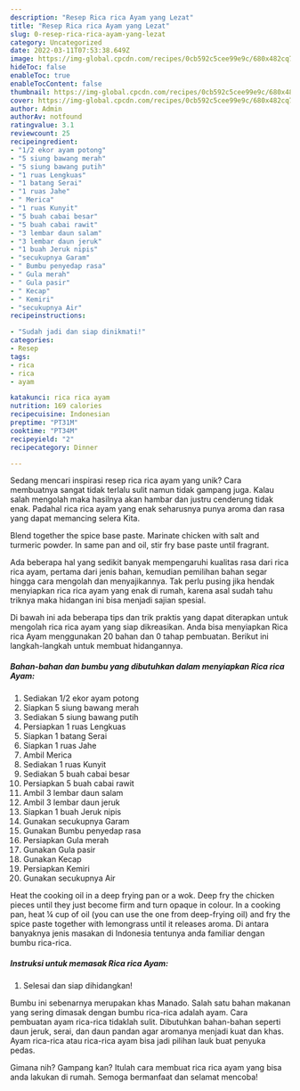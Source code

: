 ```yaml
---
description: "Resep Rica rica Ayam yang Lezat"
title: "Resep Rica rica Ayam yang Lezat"
slug: 0-resep-rica-rica-ayam-yang-lezat
category: Uncategorized
date: 2022-03-11T07:53:38.649Z
image: https://img-global.cpcdn.com/recipes/0cb592c5cee99e9c/680x482cq70/rica-rica-ayam-foto-resep-utama.jpg
hideToc: false
enableToc: true
enableTocContent: false
thumbnail: https://img-global.cpcdn.com/recipes/0cb592c5cee99e9c/680x482cq70/rica-rica-ayam-foto-resep-utama.jpg
cover: https://img-global.cpcdn.com/recipes/0cb592c5cee99e9c/680x482cq70/rica-rica-ayam-foto-resep-utama.jpg
author: Admin
authorAv: notfound
ratingvalue: 3.1
reviewcount: 25
recipeingredient:
- "1/2 ekor ayam potong"
- "5 siung bawang merah"
- "5 siung bawang putih"
- "1 ruas Lengkuas"
- "1 batang Serai"
- "1 ruas Jahe"
- " Merica"
- "1 ruas Kunyit"
- "5 buah cabai besar"
- "5 buah cabai rawit"
- "3 lembar daun salam"
- "3 lembar daun jeruk"
- "1 buah Jeruk nipis"
- "secukupnya Garam"
- " Bumbu penyedap rasa"
- " Gula merah"
- " Gula pasir"
- " Kecap"
- " Kemiri"
- "secukupnya Air"
recipeinstructions:

- "Sudah jadi dan siap dinikmati!"
categories:
- Resep
tags:
- rica
- rica
- ayam

katakunci: rica rica ayam 
nutrition: 169 calories
recipecuisine: Indonesian
preptime: "PT31M"
cooktime: "PT34M"
recipeyield: "2"
recipecategory: Dinner

---
```





Sedang mencari inspirasi resep rica rica ayam yang unik? Cara membuatnya sangat tidak terlalu sulit namun tidak gampang juga. Kalau salah mengolah maka hasilnya akan hambar dan justru cenderung tidak enak. Padahal rica rica ayam yang enak seharusnya punya aroma dan rasa yang dapat memancing selera Kita.





Blend together the spice base paste. Marinate chicken with salt and turmeric powder. In same pan and oil, stir fry base paste until fragrant.

Ada beberapa hal yang sedikit banyak mempengaruhi kualitas rasa dari rica rica ayam, pertama dari jenis bahan, kemudian pemilihan bahan segar hingga cara mengolah dan menyajikannya. Tak perlu pusing jika hendak menyiapkan rica rica ayam yang enak di rumah, karena asal sudah tahu triknya maka hidangan ini bisa menjadi sajian spesial.






Di bawah ini ada beberapa tips dan trik praktis yang dapat diterapkan untuk mengolah rica rica ayam yang siap dikreasikan. Anda bisa menyiapkan Rica rica Ayam menggunakan 20 bahan dan 0 tahap pembuatan. Berikut ini langkah-langkah untuk membuat hidangannya.

<!--inarticleads1-->

##### Bahan-bahan dan bumbu yang dibutuhkan dalam menyiapkan Rica rica Ayam:

1. Sediakan 1/2 ekor ayam potong
1. Siapkan 5 siung bawang merah
1. Sediakan 5 siung bawang putih
1. Persiapkan 1 ruas Lengkuas
1. Siapkan 1 batang Serai
1. Siapkan 1 ruas Jahe
1. Ambil  Merica
1. Sediakan 1 ruas Kunyit
1. Sediakan 5 buah cabai besar
1. Persiapkan 5 buah cabai rawit
1. Ambil 3 lembar daun salam
1. Ambil 3 lembar daun jeruk
1. Siapkan 1 buah Jeruk nipis
1. Gunakan secukupnya Garam
1. Gunakan  Bumbu penyedap rasa
1. Persiapkan  Gula merah
1. Gunakan  Gula pasir
1. Gunakan  Kecap
1. Persiapkan  Kemiri
1. Gunakan secukupnya Air


Heat the cooking oil in a deep frying pan or a wok. Deep fry the chicken pieces until they just become firm and turn opaque in colour. In a cooking pan, heat ¼ cup of oil (you can use the one from deep-frying oil) and fry the spice paste together with lemongrass until it releases aroma. Di antara banyaknya jenis masakan di Indonesia tentunya anda familiar dengan bumbu rica-rica. 

<!--inarticleads2-->

##### Instruksi untuk memasak Rica rica Ayam:


1. Selesai dan siap dihidangkan!

Bumbu ini sebenarnya merupakan khas Manado. Salah satu bahan makanan yang sering dimasak dengan bumbu rica-rica adalah ayam. Cara pembuatan ayam rica-rica tidaklah sulit. Dibutuhkan bahan-bahan seperti daun jeruk, serai, dan daun pandan agar aromanya menjadi kuat dan khas. Ayam rica-rica atau rica-rica ayam bisa jadi pilihan lauk buat penyuka pedas. 

Gimana nih? Gampang kan? Itulah cara membuat rica rica ayam yang bisa anda lakukan di rumah. Semoga bermanfaat dan selamat mencoba!
